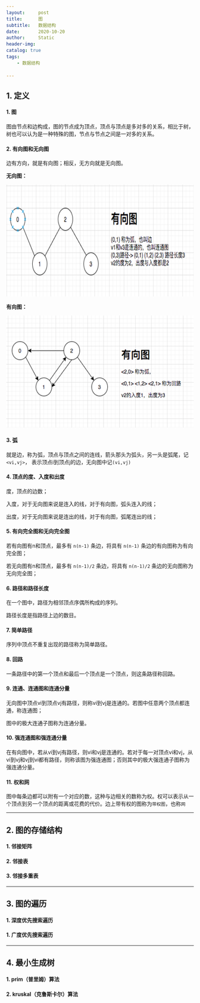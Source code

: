 ```yaml
---
layout:     post
title:      图
subtitle:   数据结构
date:       2020-10-20
author:     Static
header-img: 
catalog: true
tags:
    - 数据结构
    
---
```


## 1. 定义

#### 1. 图

图由节点和边构成，图的节点成为顶点，顶点与顶点是多对多的关系，相比于树，树也可以认为是一种特殊的图，节点与节点之间是一对多的关系。

#### 2. 有向图和无向图

边有方向，就是有向图；相反，无方向就是无向图。

**无向图：**

<html>
    <img src="/img/datastructure/graph/graph_1.png" width="600" height="300" /> 
</html>

**有向图：**

<html>
    <img src="/img/datastructure/graph/graph_2.png" width="600" height="300" /> 
</html>

#### 3. 弧

就是边，称为弧，顶点与顶点之间的连线，箭头那头为弧头，另一头是弧尾，记`<vi,vj>`， 表示顶点i到顶点j的边，无向图中记`(vi,vj)`

#### 4. 顶点的度、入度和出度

度，顶点的边数；

入度，对于无向图来说是连入的线，对于有向图，弧头连入的线；

出度，对于无向图来说是连出的线，对于有向图，弧尾连出的线；

#### 5. 有向完全图和无向完全图

若有向图有n和顶点，最多有 `n(n-1)` 条边，将具有 `n(n-1)` 条边的有向图称为有向完全图；

若无向图有n和顶点，最多有 `n(n-1)/2` 条边，将具有 `n(n-1)/2` 条边的无向图称为无向完全图；

#### 6. 路径和路径长度

在一个图中，路径为相邻顶点序偶所构成的序列。

路径长度是指路径上边的数目。

#### 7. 简单路径

序列中顶点不重复出现的路径称为简单路径。

#### 8. 回路

一条路径中的第一个顶点和最后一个顶点是一个顶点，则这条路径称回路。

#### 9. 连通、连通图和连通分量

无向图中顶点vi到顶点vj有路径，则称vi到vj是连通的。若图中任意两个顶点都连通，称连通图；

图中的极大连通子图称为连通分量。

#### 10. 强连通图和强连通分量

在有向图中，若从vi到vj有路径，则vi和vj是连通的。若对于每一对顶点vi和vj，从vi到vj和vj到vi都有路径，则称该图为强连通图；否则其中的极大强连通子图称为强连通分量。

#### 11. 权和网

图中每条边都可以附有一个对应的数，这种与边相关的数称为权。权可以表示从一个顶点到另一个顶点的距离或花费的代价。边上带有权的图称为`带权图`，也称`网`

---

## 2. 图的存储结构

#### 1. 邻接矩阵

#### 2. 邻接表

#### 3. 邻接多重表

---

## 3. 图的遍历

#### 1. 深度优先搜索遍历 

#### 1. 广度优先搜索遍历

---

## 4. 最小生成树

#### 1. prim（普里姆）算法

#### 2. kruskal（克鲁斯卡尔）算法